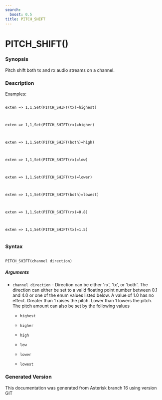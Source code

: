 ```yaml
---
search:
  boost: 0.5
title: PITCH_SHIFT
---
```


# PITCH_SHIFT()

### Synopsis

Pitch shift both tx and rx audio streams on a channel.

### Description

Examples:<br>

``` title="Example: Raises pitch an octave"

exten => 1,1,Set(PITCH_SHIFT(tx)=highest)


```
``` title="Example: Raises pitch more"

exten => 1,1,Set(PITCH_SHIFT(rx)=higher)


```
``` title="Example: Raises pitch"

exten => 1,1,Set(PITCH_SHIFT(both)=high)


```
``` title="Example: Lowers pitch"

exten => 1,1,Set(PITCH_SHIFT(rx)=low)


```
``` title="Example: Lowers pitch more"

exten => 1,1,Set(PITCH_SHIFT(tx)=lower)


```
``` title="Example: Lowers pitch an octave"

exten => 1,1,Set(PITCH_SHIFT(both)=lowest)


```
``` title="Example: Lowers pitch"

exten => 1,1,Set(PITCH_SHIFT(rx)=0.8)


```
``` title="Example: Raises pitch"

exten => 1,1,Set(PITCH_SHIFT(tx)=1.5)


```

### Syntax


```

PITCH_SHIFT(channel direction)
```
##### Arguments


* `channel direction` - Direction can be either 'rx', 'tx', or 'both'. The direction can either be set to a valid floating point number between 0.1 and 4.0 or one of the enum values listed below. A value of 1.0 has no effect. Greater than 1 raises the pitch. Lower than 1 lowers the pitch.<br>
The pitch amount can also be set by the following values<br>

    * `highest`

    * `higher`

    * `high`

    * `low`

    * `lower`

    * `lowest`


### Generated Version

This documentation was generated from Asterisk branch 16 using version GIT 
